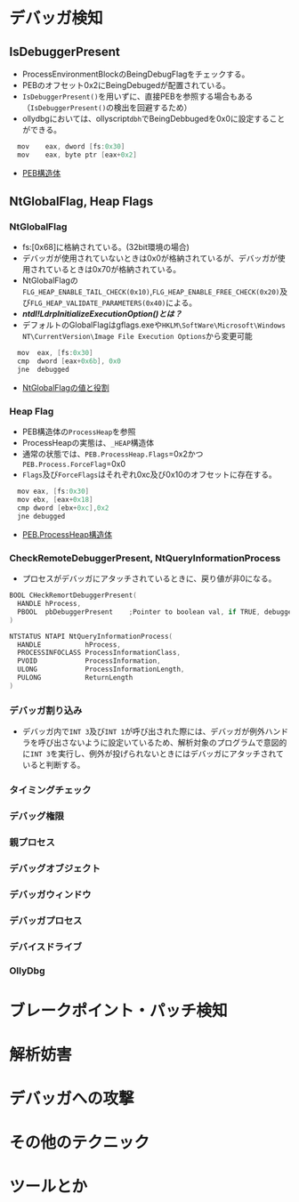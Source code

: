 # デバッガ検知
## IsDebuggerPresent
- ProcessEnvironmentBlockのBeingDebugFlagをチェックする。
- PEBのオフセット0x2にBeingDebugedが配置されている。
- ```IsDebuggerPresent()```を用いずに、直接PEBを参照する場合もある（```IsDebuggerPresent()```の検出を回避するため）
- ollydbgにおいては、ollyscript```dbh```でBeingDebbugedを0x0に設定することができる。
```C
  mov    eax, dword [fs:0x30]
  mov    eax, byte ptr [eax+0x2]
```
- [PEB構造体](http://terminus.rewolf.pl/terminus/structures/ntdll/_PEB_combined.html)
## NtGlobalFlag, Heap Flags
### NtGlobalFlag
- fs:\[0x68\]に格納されている。(32bit環境の場合)
- デバッガが使用されていないときは0x0が格納されているが、デバッガが使用されているときは0x70が格納されている。
- NtGlobalFlagの```FLG_HEAP_ENABLE_TAIL_CHECK(0x10)```,```FLG_HEAP_ENABLE_FREE_CHECK(0x20)```及び```FLG_HEAP_VALIDATE_PARAMETERS(0x40)```による。
- ***ntdl!LdrpInitializeExecutionOption()とは？***
- デフォルトのGlobalFlagはgflags.exeや```HKLM\SoftWare\Microsoft\Windows NT\CurrentVersion\Image File Execution Options```から変更可能
```C
  mov  eax, [fs:0x30]
  cmp  dword [eax+0x6b], 0x0
  jne  debugged
```
- [NtGlobalFlagの値と役割](https://learn.microsoft.com/ja-jp/windows-hardware/drivers/debugger/global-flag-reference)
### Heap Flag
- PEB構造体の```ProcessHeap```を参照
- ProcessHeapの実態は、```_HEAP```構造体
- 通常の状態では、```PEB.ProcessHeap.Flags```=0x2かつ```PEB.Process.ForceFlag```=0x0
- ```Flags```及び```ForceFlags```はそれぞれ0xc及び0x10のオフセットに存在する。
```C
  mov eax, [fs:0x30]
  mov ebx, [eax+0x18]
  cmp dword [ebx+0xc],0x2
  jne debugged
```
- [PEB.ProcessHeap構造体](http://terminus.rewolf.pl/terminus/structures/ntdll/_HEAP_combined.html)
### CheckRemoteDebuggerPresent, NtQueryInformationProcess
- プロセスがデバッガにアタッチされているときに、戻り値が非0になる。
```C
BOOL CHeckRemortDebuggerPresent(
  HANDLE hProcess,
  PBOOL  pbDebuggerPresent    ;Pointer to boolean val, if TRUE, debugger is attached.
)
```
```C
NTSTATUS NTAPI NtQueryInformationProcess(
  HANDLE           hProcess,
  PROCESSINFOCLASS ProcessInformationClass,
  PVOID            ProcessInformation,
  ULONG            ProcessInformationLength,
  PULONG           ReturnLength
)
```
### デバッガ割り込み
- デバッガ内で```INT 3```及び```INT 1```が呼び出された際には、デバッガが例外ハンドラを呼び出さないように設定いているため、解析対象のプログラムで意図的に```INT 3```を実行し、例外が投げられないときにはデバッガにアタッチされていると判断する。
### タイミングチェック
### デバッグ権限
### 親プロセス
### デバッグオブジェクト
### デバッガウィンドウ
### デバッガプロセス
### デバイスドライブ
### OllyDbg
# ブレークポイント・パッチ検知
# 解析妨害
# デバッガへの攻撃
# その他のテクニック
# ツールとか
